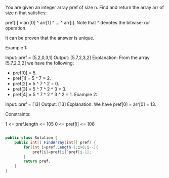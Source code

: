 You are given an integer array pref of size n. Find and return the array arr of size n that satisfies:

pref[i] = arr[0] ^ arr[1] ^ ... ^ arr[i].
Note that ^ denotes the bitwise-xor operation.

It can be proven that the answer is unique.

 

Example 1:

Input: pref = [5,2,0,3,1]
Output: [5,7,2,3,2]
Explanation: From the array [5,7,2,3,2] we have the following:
- pref[0] = 5.
- pref[1] = 5 ^ 7 = 2.
- pref[2] = 5 ^ 7 ^ 2 = 0.
- pref[3] = 5 ^ 7 ^ 2 ^ 3 = 3.
- pref[4] = 5 ^ 7 ^ 2 ^ 3 ^ 2 = 1.
Example 2:

Input: pref = [13]
Output: [13]
Explanation: We have pref[0] = arr[0] = 13.
 

Constraints:

1 <= pref.length <= 105
0 <= pref[i] <= 106


```csharp

public class Solution {
    public int[] FindArray(int[] pref) {
        for(int i=pref.Length-1;i>0;i--){
            pref[i]=pref[i]^pref[i-1];
        }
        return pref;
    }
}
